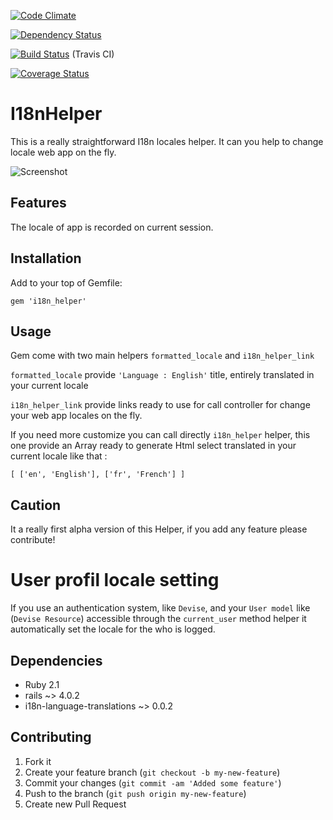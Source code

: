 [![Code Climate](https://codeclimate.com/github/joel/i18n_helper.png)](https://codeclimate.com/github/joel/i18n_helper)

[![Dependency Status](https://gemnasium.com/joel/i18n_helper.png)](https://gemnasium.com/joel/i18n_helper)

[![Build Status](https://travis-ci.org/joel/i18n_helper.png?branch=master)](https://travis-ci.org/joel/i18n_helper) (Travis CI)

[![Coverage Status](https://coveralls.io/repos/joel/i18n_helper/badge.png)](https://coveralls.io/r/joel/i18n_helper)

# I18nHelper

This is a really straightforward I18n locales helper. It can you help to change locale web app on the fly.

![Screenshot](https://f.cloud.github.com/assets/5789/1832468/0ad6491c-73b6-11e3-8f14-3358168ed5ff.png)

## Features

The locale of app is recorded on current session.

## Installation

Add to your top of Gemfile:

	gem 'i18n_helper'

## Usage

Gem come with two main helpers ```formatted_locale``` and ```i18n_helper_link```

```formatted_locale``` provide ``` 'Language : English' ``` title, entirely translated in your current locale

```i18n_helper_link``` provide links ready to use for call controller for change your web app locales on the fly.

If you need more customize you can call directly ```i18n_helper``` helper, this one provide an Array ready to generate Html select translated in your current locale like that :

	[ ['en', 'English'], ['fr', 'French'] ]

## Caution

It a really first alpha version of this Helper, if you add any feature please contribute!

# User profil locale setting

If you use an authentication system, like ```Devise```, and your ```User model``` like (```Devise Resource```) accessible through the ```current_user``` method helper it automatically set the locale for the who is logged.

## Dependencies

* Ruby 2.1
* rails ~> 4.0.2
* i18n-language-translations ~> 0.0.2

## Contributing

1. Fork it
2. Create your feature branch (`git checkout -b my-new-feature`)
3. Commit your changes (`git commit -am 'Added some feature'`)
4. Push to the branch (`git push origin my-new-feature`)
5. Create new Pull Request